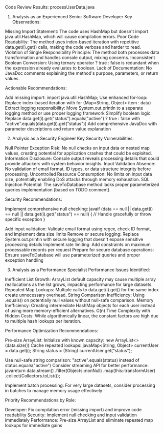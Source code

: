 Code Review Results: processUserData.java
1. Analysis as an Experienced Senior Software Developer
Key Observations:

Missing Import Statement: The code uses HashMap but doesn't import java.util.HashMap, which will cause compilation errors.
Poor Code Readability: The method uses index-based iteration with repetitive data.get(i).get() calls, making the code verbose and harder to read.
Violation of Single Responsibility Principle: The method both processes data transformation and handles console output, mixing concerns.
Inconsistent Boolean Conversion: Using ternary operator ? true : false is redundant when the expression already evaluates to boolean.
Lack of Documentation: No JavaDoc comments explaining the method's purpose, parameters, or return values.

Actionable Recommendations:

Add missing import: import java.util.HashMap;
Use enhanced for-loop: Replace index-based iteration with for (Map<String, Object> item : data)
Extract logging responsibility: Move System.out.println to a separate logging method or use proper logging framework
Simplify boolean logic: Replace data.get(i).get("status").equals("active") ? true : false with "active".equals(data.get(i).get("status"))
Add comprehensive JavaDoc with parameter descriptions and return value explanation

2. Analysis as a Security Engineer
Key Security Vulnerabilities:

Null Pointer Exception Risk: No null checks on input data or nested map values, creating potential for application crashes that could be exploited.
Information Disclosure: Console output reveals processing details that could provide attackers with system behavior insights.
Input Validation Absence: No validation of email format, ID types, or data structure integrity before processing.
Uncontrolled Resource Consumption: No limits on input data size, potentially enabling DoS attacks through memory exhaustion.
SQL Injection Potential: The saveToDatabase method lacks proper parameterized queries implementation (based on TODO comment).

Security Recommendations:

Implement comprehensive null checking:
javaif (data == null || data.get(i) == null || data.get(i).get("status") == null) {
    // Handle gracefully or throw specific exception
}

Add input validation: Validate email format using regex, check ID format, and implement data size limits
Remove or secure logging: Replace System.out.println with secure logging that doesn't expose sensitive processing details
Implement rate limiting: Add constraints on maximum processable records per request
Prepare for secure database operations: Ensure saveToDatabase will use parameterized queries and proper exception handling

3. Analysis as a Performance Specialist
Performance Issues Identified:

Inefficient List Growth: ArrayList default capacity may cause multiple array reallocations as the list grows, impacting performance for large datasets.
Repeated Map Lookups: Multiple calls to data.get(i).get() for the same index create unnecessary overhead.
String Comparison Inefficiency: Using .equals() on potentially null values without null-safe comparison.
Memory Inefficiency: Creating intermediate HashMap objects for each user instead of using more memory-efficient alternatives.
O(n) Time Complexity with Hidden Costs: While algorithmically linear, the constant factors are high due to multiple hash lookups per iteration.

Performance Optimization Recommendations:

Pre-size ArrayList: Initialize with known capacity: new ArrayList<>(data.size())
Cache repeated lookups:
javaMap<String, Object> currentUser = data.get(i);
String status = (String) currentUser.get("status");

Use null-safe string comparison: "active".equals(status) instead of status.equals("active")
Consider streaming API for better performance:
javareturn data.stream()
    .filter(Objects::nonNull)
    .map(this::transformUser)
    .collect(Collectors.toList());

Implement batch processing: For very large datasets, consider processing in batches to manage memory usage effectively

Priority Recommendations by Role:

Developer: Fix compilation error (missing import) and improve code readability
Security: Implement null checking and input validation immediately
Performance: Pre-size ArrayList and eliminate repeated map lookups for immediate gains